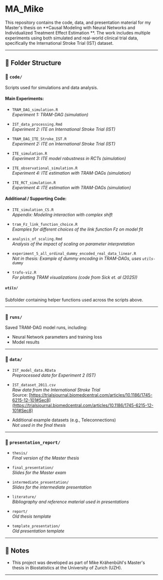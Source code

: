 # MA_Mike

This repository contains the code, data, and presentation material for my Master's thesis on **Causal Modeling with Neural Networks and Individualized Treatment Effect Estimation **. The work includes multiple experiments using both simulated and real-world clinical trial data, specifically the International Stroke Trial (IST) dataset.

---

## 📁 Folder Structure

### 🔧 `code/`
Scripts used for simulations and data analysis.

#### Main Experiments:
- `TRAM_DAG_simulation.R`  
  *Experiment 1: TRAM-DAG (simulation)*

- `IST_data_processing.Rmd`  
  *Experiment 2: ITE on International Stroke Trial (IST)*

- `TRAM_DAG_ITE_Stroke_IST.R`  
  *Experiment 2: ITE on International Stroke Trial (IST)*

- `ITE_simulation.R`  
  *Experiment 3: ITE model robustness in RCTs (simulation)*

- `ITE_observational_simulation.R`  
  *Experiment 4: ITE estimation with TRAM-DAGs (simulation)*

- `ITE_RCT_simulation.R`  
  *Experiment 4: ITE estimation with TRAM-DAGs (simulation)*

#### Additional / Supporting Code:
- `ITE_simulation_CS.R`  
  *Appendix: Modeling interaction with complex shift*

- `tram_Fz_link_function_choice.R`  
  *Examples for different choices of the link function Fz on model fit*

- `analysis_of_scaling.Rmd`  
  *Analysis of the impact of scaling on parameter interpretation*

- `experiment_5_all_ordinal_dummy_encoded_real_data_linear.R`  
  *Not in thesis: Example of dummy encoding in TRAM-DAGs, uses `utils-dummy`*

- `trafo-viz.R`  
  *For plotting TRAM visualizations (code from Sick et. al (2025))*

##### `utils/`  
Subfolder containing helper functions used across the scripts above.

---

### 📂 `runs/`
Saved TRAM-DAG model runs, including:
- Neural Network parameters and training loss
- Model results

---

### 📂 `data/`

- `IST_model_data.RData`  
  *Preprocessed data for Experiment 2 (IST)*

- `IST_dataset_2011.csv`  
  *Raw data from the International Stroke Trial*  
  Source: [https://trialsjournal.biomedcentral.com/articles/10.1186/1745-6215-12-101#Sec8](https://trialsjournal.biomedcentral.com/articles/10.1186/1745-6215-12-101#Sec8)

- Additional example datasets (e.g., Teleconnections)  
  *Not used in the final thesis*

---

### 📂 `presentation_report/`

- `thesis/`  
  *Final version of the Master thesis*

- `final_presentation/`  
  *Slides for the Master exam*

- `intermediate_presentation/`  
  *Slides for the intermediate presentation*

- `literature/`  
  *Bibliography and reference material used in presentations*

- `report/`  
  *Old thesis template*

- `template_presentation/`  
  *Old presentation template*

---

## 📌 Notes

- This project was developed as part of Mike Krähenbühl's Master's thesis in Biostatistics at the University of Zurich (UZH).

---

